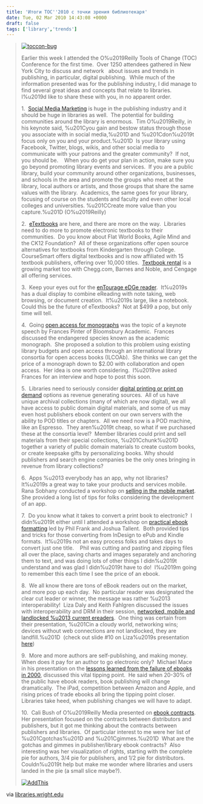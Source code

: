 ```yaml
---
title: 'Итоги TOC''2010 с точки зрения библиотекаря'
date: Tue, 02 Mar 2010 14:43:08 +0000
draft: false
tags: ['library','trends']
---
```


> [![](http://www.libraries.wright.edu/noshelfrequired/wp-content/uploads/2010/02/toccon-bug.gif "toccon-bug")](http://www.libraries.wright.edu/noshelfrequired/wp-content/uploads/2010/02/toccon-bug.gif)
> 
> Earlier this week I attended the O%u2019Reilly Tools of Change (TOC) Conference for the first time.  Over 1250 attendees gathered in New York City to discuss and network   about issues and trends in publishing, in particular, digital publishing.  While much of the information presented was for the publishing industry, I did manage to find several great ideas and concepts that relate to libraries.  I%u2019d like to share these with you, in no apparent order.
> 
> 1.  [Social Media Marketing](http://www.libraries.wright.edu/noshelfrequired/?p=568 "social media post in nsr") is huge in the publishing industry and it should be huge in libraries as well.  The potential for building communities around the library is enormous.  Tim O%u2019Reilly, in his keynote said, %u201Cyou gain and bestow status through those you associate with in social media,%u201D and %u201Cdon%u2019t focus only on you and your product.%u201D  Is your library using Facebook, Twitter, blogs, wikis, and other social media to communicate with your patrons and the greater community?  If not, you should be.    When you do get your plan in action, make sure you go beyond promoting library events and services.  If you are a public library, build your community around other organizations, businesses, and schools in the area and promote the groups who meet at the library, local authors or artists, and those groups that share the same values with the library.  Academics, the same goes for your library, focusing of course on the students and faculty and even other local colleges and universities. %u201CCreate more value than you capture.%u201D (O%u2019Reilly)
> 
> 2.  [eTextbooks](http://www.libraries.wright.edu/noshelfrequired/?p=529 "NSR digital textbooks post") are here, and there are more on the way.  Libraries need to do more to promote electronic textbooks to their communities.  Do you know about Flat World Books, Agile Mind and the CK12 Foundation?  All of these organizations offer open source alternatives for textbooks from Kindergarten through College.  CourseSmart offers digital textbooks and is now affiliated with 15 textbook publishers, offering over 10,000 titles.  [Textbook rental](http://www.libraries.wright.edu/noshelfrequired/?p=421 "nsr blog post on textbook rental") is a growing market too with Chegg.com, Barnes and Noble, and Cengage all offering services.
> 
> 3.  Keep your eyes out for the [enTourage eDGe reader](http://www.e-reader-info.com/interview-entourage-edge-team "interview with entourage edge creators").  It%u2019s has a dual display to combine eReading with note taking, web browsing, or document creation.  It%u2019s large, like a notebook.  Could this be the future of eTextbooks?  Not at $499 a pop, but only time will tell.
> 
> 4.  Going [open access for monographs](http://www.libraries.wright.edu/noshelfrequired/?p=565 "nsr blog post on open access") was the topic of a keynote speech by Frances Pinter of Bloomsbury Academic.  Frances discussed the endangered species known as the academic monograph.  She proposed a solution to this problem using existing library budgets and open access through an international library consortia for open access books (ILCOAb).  She thinks we can get the price of a monograph down to $2.00 with collaboration and open access.  Her idea is one worth considering.  I%u2019ve asked Frances for an interview and hope to post this soon.
> 
> 5.  Libraries need to seriously consider [digital printing or print on demand](http://www.libraries.wright.edu/noshelfrequired/?p=503 "nsr blog post on digital printing") options as revenue generating sources.  All of us have unique archival collections (many of which are now digital), we all have access to public domain digital materials, and some of us may even host publishers ebook content on our own servers with the ability to POD titles or chapters.  All we need now is a POD machine, like an Espresso.  They aren%u2019t cheap, so what if we purchased these at the consortia level?  Member libraries could print and sell materials from their special collections, %u201Cchunk%u201D together a variety of public domain materials to create custom books, or create keepsake gifts by personalizing books. Why should publishers and search engine companies be the only ones bringing in revenue from library collections?
> 
> 6.  Apps %u2013 everybody has an app, why not libraries?  It%u2019s a great way to take your products and services mobile.  Rana Sobhany conducted a workshop on [selling in the mobile market](http://www.libraries.wright.edu/noshelfrequired/?p=492 "nsr blog post on selling in mobile markets").  She provided a long list of tips for folks considering the development of an app.
> 
> 7.  Do you know what it takes to convert a print book to electronic?  I didn%u2019t either until I attended a workshop on [practical ebook formatting](http://www.libraries.wright.edu/noshelfrequired/?p=483 "nsr post on ebook formatting") led by Phil Frank and Joshua Tallent.  Both provided tips and tricks for those converting from InDesign to ePub and Kindle formats.  It%u2019s not an easy process folks and takes days to convert just one title.    Phil was cutting and pasting and zipping files all over the place, saving charts and images separately and anchoring them to text, and was doing lots of other things I didn%u2019t understand and was glad I didn%u2019t have to do!  I%u2019m going to remember this each time I see the price of an ebook.
> 
> 8.  We all know there are tons of eBook readers out on the market, and more pop up each day.  No particular reader was designated the clear cut leader or winner, the message was rather %u2013 interoperability!  Liza Daly and Keith Fahlgren discussed the issues with interoperability and DRM in their session, [networked, mobile and landlocked %u2013 current ereaders](http://www.libraries.wright.edu/noshelfrequired/?p=538 "TOC session on ereaders").  One thing was certain from their presentation, %u201Cin a cloudy world, networking wins; devices without web connections are not landlocked, they are landfill.%u201D  (check out slide #10 on Liza%u2019s presentation [here](http://bit.ly/daFTMf "Liza's slides"))
> 
> 9.  More and more authors are self-publishing, and making money.   When does it pay for an author to go electronic only?  Michael Mace in his presentation on the [lessons learned from the failure of ebooks in 2000](http://www.libraries.wright.edu/noshelfrequired/?p=544 "nsr blog post on ebook lessons learned"), discussed this vital tipping point.  He said when 20-30% of the public have ebook readers, book publishing will change dramatically.  The iPad, competition between Amazon and Apple, and rising prices of trade ebooks all bring the tipping point closer.  Libraries take heed, when publishing changes we will have to adapt.
> 
> 10.  Cali Bush of O%u2019Reilly Media presented on [ebook contracts](http://www.libraries.wright.edu/noshelfrequired/?p=516 "nsr blog post on ebook contracts").  Her presentation focused on the contracts between distributors and publishers, but it got me thinking about the contracts between publishers and libraries.  Of particular interest to me were her list of %u201Cgotchas%u201D and %u201Cgimmes.%u201D  What are the gotchas and gimmes in publisher/library ebook contracts?  Also interesting was her visualization of rights, starting with the complete pie for authors, 3/4 pie for publishers, and 1/2 pie for distributors.  Couldn%u2019t help but make me wonder where libraries and users landed in the pie (a small slice maybe?).
> 
> [![AddThis](http://www.libraries.wright.edu//s7.addthis.com/static/btn/v2/lg-bookmark-en.gif)](http://www.addthis.com/bookmark.php?v=120&winname=addthis&pub=&source=men-120&lng=en&s=&url=http%3A%2F%2Fwww.libraries.wright.edu%2Fnoshelfrequired%2F%3Fp%3D583&title=10+Takeaways+from+the+O%26%238217%3BReilly+Tools+of+Change+Conference+for+Librarians&logo=&logobg=&logocolor=&ate=AT-unknown/-/-/4b8d233614fc2bc8/1/X4b88e0952a3b0b4c&uid=X4b88e0952a3b0b4c&sms_ss=1&CXNID=2000001.5215456080540439074NXC&tt=0)

via [libraries.wright.edu](http://www.libraries.wright.edu/noshelfrequired/?p=583)